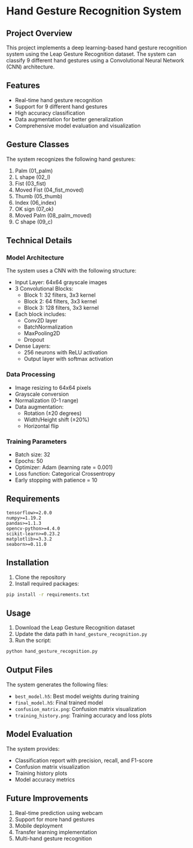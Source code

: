 # Hand Gesture Recognition System

## Project Overview
This project implements a deep learning-based hand gesture recognition system using the Leap Gesture Recognition dataset. The system can classify 9 different hand gestures using a Convolutional Neural Network (CNN) architecture.

## Features
- Real-time hand gesture recognition
- Support for 9 different hand gestures
- High accuracy classification
- Data augmentation for better generalization
- Comprehensive model evaluation and visualization

## Gesture Classes
The system recognizes the following hand gestures:
1. Palm (01_palm)
2. L shape (02_l)
3. Fist (03_fist)
4. Moved Fist (04_fist_moved)
5. Thumb (05_thumb)
6. Index (06_index)
7. OK sign (07_ok)
8. Moved Palm (08_palm_moved)
9. C shape (09_c)

## Technical Details

### Model Architecture
The system uses a CNN with the following structure:
- Input Layer: 64x64 grayscale images
- 3 Convolutional Blocks:
  - Block 1: 32 filters, 3x3 kernel
  - Block 2: 64 filters, 3x3 kernel
  - Block 3: 128 filters, 3x3 kernel
- Each block includes:
  - Conv2D layer
  - BatchNormalization
  - MaxPooling2D
  - Dropout
- Dense Layers:
  - 256 neurons with ReLU activation
  - Output layer with softmax activation

### Data Processing
- Image resizing to 64x64 pixels
- Grayscale conversion
- Normalization (0-1 range)
- Data augmentation:
  - Rotation (±20 degrees)
  - Width/Height shift (±20%)
  - Horizontal flip

### Training Parameters
- Batch size: 32
- Epochs: 50
- Optimizer: Adam (learning rate = 0.001)
- Loss function: Categorical Crossentropy
- Early stopping with patience = 10

## Requirements
```
tensorflow>=2.0.0
numpy>=1.19.2
pandas>=1.1.3
opencv-python>=4.4.0
scikit-learn>=0.23.2
matplotlib>=3.3.2
seaborn>=0.11.0
```

## Installation
1. Clone the repository
2. Install required packages:
```bash
pip install -r requirements.txt
```

## Usage
1. Download the Leap Gesture Recognition dataset
2. Update the data path in `hand_gesture_recognition.py`
3. Run the script:
```bash
python hand_gesture_recognition.py
```

## Output Files
The system generates the following files:
- `best_model.h5`: Best model weights during training
- `final_model.h5`: Final trained model
- `confusion_matrix.png`: Confusion matrix visualization
- `training_history.png`: Training accuracy and loss plots

## Model Evaluation
The system provides:
- Classification report with precision, recall, and F1-score
- Confusion matrix visualization
- Training history plots
- Model accuracy metrics

## Future Improvements
1. Real-time prediction using webcam
2. Support for more hand gestures
3. Mobile deployment
4. Transfer learning implementation
5. Multi-hand gesture recognition

